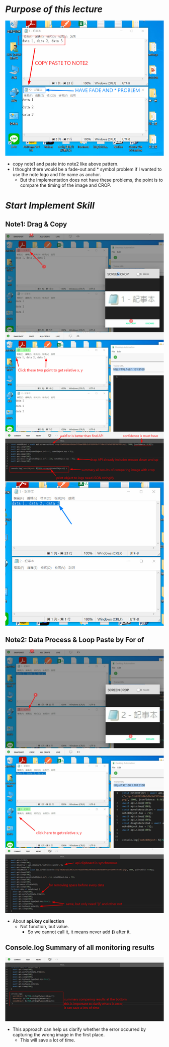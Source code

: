 # **_Purpose of this lecture_**

![Alt purpose of this skill ](pic/bandicam%202022-09-22%2021-19-11-636.jpg)

- copy note1 and paste into note2 like above pattern.
- I thought there would be a fade-out and \* symbol problem if I wanted to use the note logo and file name as anchor.
  - But the implementation does not have these problems, the point is to compare the timing of the image and CROP.

# **_Start Implement Skill_**

## **Note1: Drag & Copy**

![Alt DA get note1 CROP ](pic/bandicam%202022-09-22%2021-23-08-537.jpg)
![Alt get relative x,y about copy range ](pic/bandicam%202022-09-22%2021-24-23-514.jpg)
![Alt DA coding ](pic/bandicam%202022-09-22%2021-38-10-495.jpg)
![Alt DA drag a line in note1 ](pic/bandicam%202022-09-22%2021-38-40-654.jpg)

## **Note2: Data Process & Loop Paste by For of**

![Alt DA get note2 CROP ](pic/bandicam%202022-09-22%2021-40-00-857.jpg)
![Alt get relative x,y in note2 ](pic/bandicam%202022-09-22%2021-40-37-113.jpg)
![Alt continous DA coding ](pic/bandicam%202022-09-22%2022-07-35-453.jpg)

- About **api.key collection**
  - Not function, but value.
    - So we cannot call it, it means never add **()** after it.

## **Console.log Summary of all monitoring results**

![Alt put summay at bottom ](pic/bandicam%202022-09-22%2022-09-18-306.jpg)

- This approach can help us clarify whether the error occurred by capturing the wrong image in the first place.
  - This will save a lot of time.
